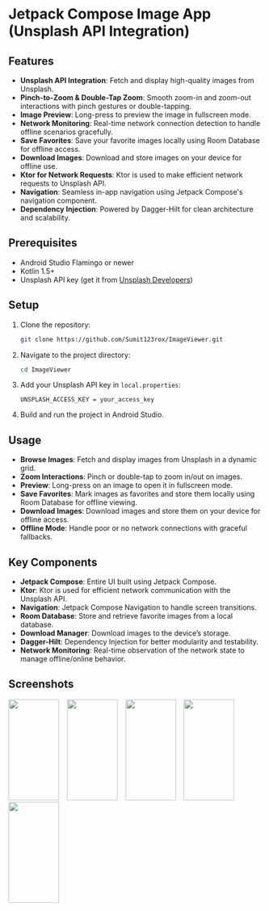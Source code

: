 # Jetpack Compose Image App (Unsplash API Integration)

## Features

- **Unsplash API Integration**: Fetch and display high-quality images from Unsplash.
- **Pinch-to-Zoom & Double-Tap Zoom**: Smooth zoom-in and zoom-out interactions with pinch gestures or double-tapping.
- **Image Preview**: Long-press to preview the image in fullscreen mode.
- **Network Monitoring**: Real-time network connection detection to handle offline scenarios gracefully.
- **Save Favorites**: Save your favorite images locally using Room Database for offline access.
- **Download Images**: Download and store images on your device for offline use.
- **Ktor for Network Requests**: Ktor is used to make efficient network requests to Unsplash API.
- **Navigation**: Seamless in-app navigation using Jetpack Compose's navigation component.
- **Dependency Injection**: Powered by Dagger-Hilt for clean architecture and scalability.

## Prerequisites

- Android Studio Flamingo or newer
- Kotlin 1.5+
- Unsplash API key (get it from [Unsplash Developers](https://unsplash.com/developers))

## Setup

1. Clone the repository:
   ```bash
   git clone https://github.com/Sumit123rox/ImageViewer.git
   ```
2. Navigate to the project directory:
   ```bash
   cd ImageViewer
   ```
3. Add your Unsplash API key in `local.properties`:
   ```properties
   UNSPLASH_ACCESS_KEY = your_access_key
   ```
4. Build and run the project in Android Studio.

## Usage

- **Browse Images**: Fetch and display images from Unsplash in a dynamic grid.
- **Zoom Interactions**: Pinch or double-tap to zoom in/out on images.
- **Preview**: Long-press on an image to open it in fullscreen mode.
- **Save Favorites**: Mark images as favorites and store them locally using Room Database for offline viewing.
- **Download Images**: Download images and store them on your device for offline access.
- **Offline Mode**: Handle poor or no network connections with graceful fallbacks.

## Key Components

- **Jetpack Compose**: Entire UI built using Jetpack Compose.
- **Ktor**: Ktor is used for efficient network communication with the Unsplash API.
- **Navigation**: Jetpack Compose Navigation to handle screen transitions.
- **Room Database**: Store and retrieve favorite images from a local database.
- **Download Manager**: Download images to the device’s storage.
- **Dagger-Hilt**: Dependency Injection for better modularity and testability.
- **Network Monitoring**: Real-time observation of the network state to manage offline/online behavior.

## Screenshots
<img src="https://github.com/user-attachments/assets/999f0734-50d4-4051-ab34-cd3275f1a715" width="100" height="200">&nbsp;&nbsp;&nbsp;
<img src="https://github.com/user-attachments/assets/7fb5dbd2-dc07-4bdb-8b57-c4bf8853d533" width="100" height="200">&nbsp;&nbsp;&nbsp;
<img src="https://github.com/user-attachments/assets/68c0aad4-a551-43a9-a7c4-f544f869742c" width="100" height="200">&nbsp;&nbsp;&nbsp;
<img src="https://github.com/user-attachments/assets/0768574d-06a3-48a5-b0ba-97f66d8cc292" width="100" height="200">&nbsp;&nbsp;&nbsp;
<img src="https://github.com/user-attachments/assets/1bdf1697-8b44-4de1-af6f-e906b5771552" width="100" height="200">



